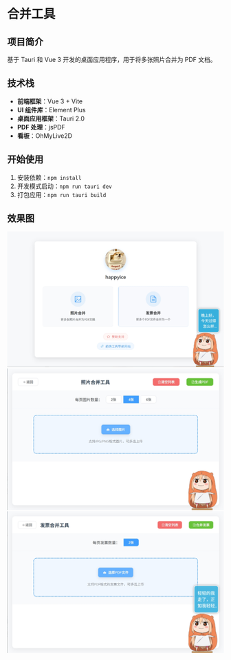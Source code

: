 # 合并工具

## 项目简介

基于 Tauri 和 Vue 3 开发的桌面应用程序，用于将多张照片合并为 PDF 文档。


## 技术栈

- **前端框架**：Vue 3 + Vite
- **UI 组件库**：Element Plus
- **桌面应用框架**：Tauri 2.0
- **PDF 处理**：jsPDF
- **看板**：OhMyLive2D

## 开始使用

1. 安装依赖：`npm install`
2. 开发模式启动：`npm run tauri dev`
3. 打包应用：`npm run tauri build`

## 效果图
![效果图](./public/image1.png)
![效果图](./public/image2.png)
![效果图](./public/image3.png)
